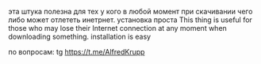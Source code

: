эта штука полезна для тех у кого в любой момент при скачивании чего либо может отлететь инетрнет. установка проста
This thing is useful for those who may lose their Internet connection at any moment when downloading something. installation is easy


по вопросам: tg https://t.me/AlfredKrupp
